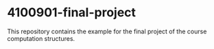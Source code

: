 # 4100901-final-project
This repository contains the example for the final project of the course computation structures.

